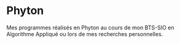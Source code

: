 # Phyton
Mes programmes réalisés en Phyton au cours de mon BTS-SIO en Algorithme Appliqué ou lors de mes recherches personnelles. 
